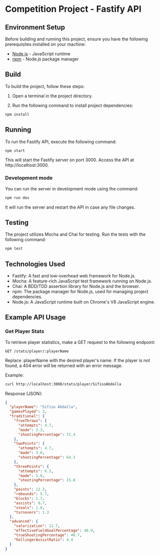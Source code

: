 # Competition Project - Fastify API

## Environment Setup

Before building and running this project, ensure you have the following prerequisites installed on your machine:

- [Node.js](https://nodejs.org/) - JavaScript runtime
- [npm](https://www.npmjs.com/) - Node.js package manager

## Build

To build the project, follow these steps:

1. Open a terminal in the project directory.

2. Run the following command to install project dependencies:

```bash
npm install
```

## Running

To run the Fastify API, execute the following command:

```bash
npm start
```

This will start the Fastify server on port 3000. Access the API at http://localhost:3000.

### Development mode
You can run the server in development mode using the command:

```bash
npm run dev
```
It will run the server and restart the API in case any file changes.


## Testing

The project utilizes Mocha and Chai for testing. Run the tests with the following command:

```bash
npm test
```

## Technologies Used

- Fastify: A fast and low-overhead web framework for Node.js.
- Mocha: A feature-rich JavaScript test framework running on Node.js.
- Chai: A BDD/TDD assertion library for Node.js and the browser.
- npm: The package manager for Node.js, used for managing project dependencies.
- Node.js: A JavaScript runtime built on Chrome's V8 JavaScript engine.

## Example API Usage

### Get Player Stats

To retrieve player statistics, make a GET request to the following endpoint:

```http
GET /stats/player/:playerName
```

Replace :playerName with the desired player's name. If the player is not found, a 404 error will be returned with an error message.

Example:

```bash
curl http://localhost:3000/stats/player/SifisoAbdalla
```

Response (JSON):

```json
{
  "playerName": "Sifiso Abdalla",
  "gamesPlayed": 3,
  "traditional": {
    "freeThrows": {
      "attempts": 4.7,
      "made": 3.3,
      "shootingPercentage": 71.4
    },
    "twoPoints": {
      "attempts": 4.7,
      "made": 3.0,
      "shootingPercentage": 64.3
    },
    "threePoints": {
      "attempts": 6.3,
      "made": 1.0,
      "shootingPercentage": 15.8
    },
    "points": 12.3,
    "rebounds": 5.7,
    "blocks": 1.7,
    "assists": 0.7,
    "steals": 1.0,
    "turnovers": 1.3
  },
  "advanced": {
    "valorization": 11.7,
    "effectiveFieldGoalPercentage": 40.9,
    "trueShootingPercentage": 46.7,
    "hollingerAssistRatio": 4.4
  }
}
```
